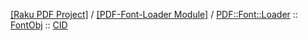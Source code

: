 [[Raku PDF Project]](https://pdf-raku.github.io)
 / [[PDF-Font-Loader Module]](https://pdf-raku.github.io/PDF-Font-Loader-raku)
 / [PDF::Font::Loader](https://pdf-raku.github.io/PDF-Font-Loader-raku/PDF/Font/Loader)
 :: [FontObj](https://pdf-raku.github.io/PDF-Font-Loader-raku/PDF/Font/Loader/FontObj)
 :: [CID](https://pdf-raku.github.io/PDF-Font-Loader-raku/PDF/Font/Loader/FontObj/CID)



